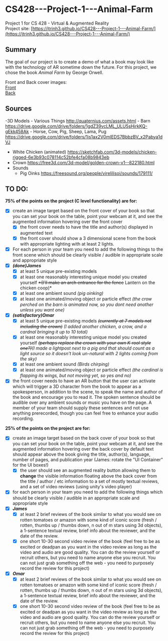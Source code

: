 # CS428---Project-1---Animal-Farm
Project 1 for CS 428 - Virtual & Augmented Reality  
Project site: [https://jtrinh3.github.io/CS428---Project-1---Animal-Farm/](https://jtrinh3.github.io/CS428---Project-1---Animal-Farm/)
## Summary
The goal of our project is to create a demo of what a book may look like with the technology of AR sometime down the future. For this project, we chose the book *Animal Farm* by George Orwell.

Front and Back cover images:  
[Front](https://github.com/Jtrinh3/CS428---Project-1---Animal-Farm/blob/master/Assets/Resources/images/front%20cover%20photo.jpg)  
[Back](https://github.com/Jtrinh3/CS428---Project-1---Animal-Farm/blob/master/Assets/Resources/images/back%20cover%20photo.jpg)  

## Sources
-3D Models
    - Various Things http://quaternius.com/assets.html
    - Barn https://drive.google.com/drive/folders/1gdZ39vcLML_ULU5sHirkKQ-gEkk458Ak
    - Horse, Cow, Pig, Sheep, Lama, Pug https://drive.google.com/drive/folders/1is1ax2V0mIEDS7BbbzBV_x2Pabya1dVJ
  - White Chicken (animated) https://sketchfab.com/3d-models/chicken-rigged-6e3b93c078114c52bfe4cfa08b9843eb
  - Crown https://free3d.com/3d-model/golden-crown-v1--822180.html
- Sounds
  - Pig Oinks https://freesound.org/people/virelilisoi/sounds/179111/

## TO DO:

**75% of the points on the project (C level functionality) are for:**

- [x] create an image target based on the front cover of your book so that you can set your book on the table, point your webcam at it, and see the augmented information hovering over the front cover
    - [x] the front cover needs to have the title and author(s) displayed in augmented text
    - [x] the front cover should show a 3 dimensional scene from the book with appropriate lighting with at least 2 lights.
    
- [x] For each person in your team you need to add the following things to the front scene which should be clearly visible / audible in appropriate scale and appropriate style  
- [x] _**(done)James**_  
    - [x] at least 5 unique pre-existing models
    - [x] at least one reasonably interesting unique model you created yourself ~~*(I'll make an arch entrance for the fence~~ Lantern on the chicken coop)*
    - [x] at least one ambient sound *(pig oinking)*
    - [x] at least one animated/moving object or particle effect *(the crow perched on the barn is animated now, so you dont need another unless you want one)*  
- [x] _**(satisfactory)Omar**_
    - [x] at least 5 unique pre-existing models ~~*(currently at 7 models not including the crown)*~~ *(I added another chicken, a crow, and a cardnal bringing it up to 10 total)*
    - [x] at least one reasonably interesting unique model you created yourself ~~*(perhaps replace the crown with your own K-rool style one?)*~~*(I made a lightpost next to a pig and that should count as a light source so it doesn't look un-natural with 2 lights coming from the sky)*
    - [x] at least one ambient sound *(Birds chirping)*
    - [x] at least one animated/moving object or particle effect *(the cardinal is flapping its wings, but not moving yet, so yes and no)*
- [x] the front cover needs to have an AR button that the user can activate which will trigger a 3D character from the book to appear as a spokesperson, in addition to the scene, to speak the name and author of the book and encourage you to read it. The spoken sentence should be audible over any ambient sounds or music you have on the page. A member of your team should supply these sentences and not use anything prerecorded, though you can feel free to enhance your audio recording.

**25% of the points on the project are for:**

- [x] create an image target based on the back cover of your book so that you can set your book on the table, point your webcam at it, and see the augmented information hovering over the back cover by default text should appear above the book giving the title, author(s), language, number of pages, and publication year (James: rotate the "UI Container" for the UI boxes!)
    - [x] the user should see an augmented reality button allowing them to **change** the visible information floating above the back cover from the title / author / etc information to a set of mostly textual reviews, and a set of video reviews (using unity's video player)
- [x] for each person in your team you need to add the following things which should be clearly visible / audible in an appropriate scale and appropriate style
- [x] _**James**_  
    - [x] at least 2 brief reviews of the book similar to what you would see on rotten tomatoes or amazon with some kind of iconic score (fresh / rotten, thumbs up / thumbs down, n out of m stars using 3d objects), a 1-sentence textual review, brief info about the reviewer, and the date of the review.
    - [x] one short 10-30 second video review of the book (feel free to be as excited or deadpan as you want in the video review as long as the video and audio are good quality. You can do the review yourself or recruit others, but you need to name anyone else you recruit. You can not just grab something off the web - you need to purposely record the review for this project)  
- [x] _**Omar**_
    - [x] at least 2 brief reviews of the book similar to what you would see on rotten tomatoes or amazon with some kind of iconic score (fresh / rotten, thumbs up / thumbs down, n out of m stars using 3d objects), a 1-sentence textual review, brief info about the reviewer, and the date of the review.
    - [x] one short 10-30 second video review of the book (feel free to be as excited or deadpan as you want in the video review as long as the video and audio are good quality. You can do the review yourself or recruit others, but you need to name anyone else you recruit. You can not just grab something off the web - you need to purposely record the review for this project)
